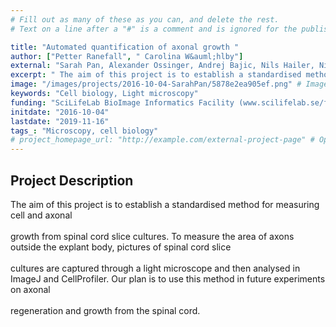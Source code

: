 ```yaml
---
# Fill out as many of these as you can, and delete the rest.
# Text on a line after a "#" is a comment and is ignored for the published page.

title: "Automated quantification of axonal growth "
author: ["Petter Ranefall", " Carolina W&auml;hlby"]
external: "Sarah Pan, Alexander Ossinger, Andrej Bajic, Nils Hailer, Nikos Schizas - Dept. of Surgical Sciences, Uppsala University."
excerpt: " The aim of this project is to establish a standardised method for measuring cell and axonal  growth from spinal cord slice cultures. To measure the area of axons outside the explant body, pictures of..."
image: "/images/projects/2016-10-04-SarahPan/5878e2ea905ef.png" # Image should be pushed to /images/projects/YYYY-MM-DD-projectid/ before
keywords: "Cell biology, Light microscopy"
funding: "SciLifeLab BioImage Informatics Facility (www.scilifelab.se/facilities/bioimage-informatics)"
initdate: "2016-10-04"
lastdate: "2019-11-16"
tags_: "Microscopy, cell biology"
# project_homepage_url: "http://example.com/external-project-page" # Optional external homepage for this project
---
```


## Project Description
 The aim of this project is to establish a standardised method for measuring cell and axonal <br/><br/>growth from spinal cord slice cultures. To measure the area of axons outside the explant body, pictures of spinal cord slice <br/><br/>cultures are captured through a light microscope and then analysed in ImageJ and CellProfiler. Our plan is to use this method in future experiments on axonal <br/><br/>regeneration and growth from the spinal cord. <br/><br/> 
